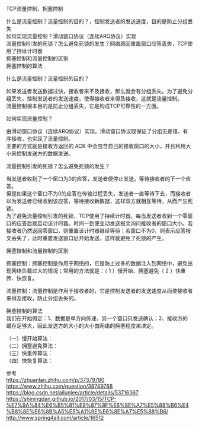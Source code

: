 TCP流量控制、拥塞控制


什么是流量控制？流量控制的目的？，控制发送者的发送速度，目的是防止分组丢失  
如何实现流量控制？滑动窗口协议（连续ARQ协议）实现  
流量控制引发的死锁？怎么避免死锁的发生？网络原因重置窗口应答丢失，TCP使用了持续计时器  
拥塞控制和流量控制的区别  
拥塞控制的算法   
  
  
  
  
什么是流量控制？流量控制的目的？  
  
如果发送者发送数据过快，接收者来不及接收，那么就会有分组丢失。为了避免分组丢失，控制发送者的发送速度，使得接收者来得及接收，这就是流量控制。  
流量控制根本目的是防止分组丢失，它是构成TCP可靠性的一方面。  
  
  
如何实现流量控制？  
  
由滑动窗口协议（连续ARQ协议）实现。滑动窗口协议既保证了分组无差错、有序接收，也实现了流量控制。  
主要的方式就是接收方返回的 ACK 中会包含自己的接收窗口的大小，并且利用大小来控制发送方的数据发送。  
  
  
流量控制引发的死锁？怎么避免死锁的发生？  
  
当发送者收到了一个窗口为0的应答，发送者便停止发送，等待接收者的下一个应答。  
但是如果这个窗口不为0的应答在传输过程丢失，发送者一直等待下去，而接收者以为发送者已经收到该应答，等待接收新数据，这样双方就相互等待，从而产生死锁。  
为了避免流量控制引发的死锁，TCP使用了持续计时器。每当发送者收到一个零窗口的应答后就启动该计时器。时间一到便主动发送报文询问接收者的窗口大小。若接收者仍然返回零窗口，则重置该计时器继续等待；若窗口不为0，则表示应答报文丢失了，此时重置发送窗口后开始发送，这样就避免了死锁的产生。  
  
  
拥塞控制和流量控制的区别  
  
拥塞控制：拥塞控制是作用于网络的，它是防止过多的数据注入到网络中，避免出现网络负载过大的情况；常用的方法就是：（ 1 ）慢开始、拥塞避免（ 2 ）快重传、快恢复。  
  
流量控制：流量控制是作用于接收者的，它是控制发送者的发送速度从而使接收者来得及接收，防止分组丢失的。  
  
  
  
拥塞控制的算法  
我们在开始假定：1、数据是单方向传递，另一个窗口只发送确认；2、接收方的缓存足够大，因此发送方的大小的大小由网络的拥塞程度来决定。  
  
（一）慢开始算法：  
（二）拥塞避免算法：  
（三）快重传算法：  
（四）快恢复算法：  
  
  
  
  
参考  
https://zhuanlan.zhihu.com/p/37379780  
https://www.zhihu.com/question/38749788  
https://blog.csdn.net/ailunlee/article/details/53716367  
https://shiningdan.github.io/2017/03/15/TCP-%E7%9A%84%E6%B5%81%E9%87%8F%E6%8E%A7%E5%88%B6%E4%B8%8E%E6%8B%A5%E5%A1%9E%E6%8E%A7%E5%88%B6/  
http://www.spring4all.com/article/16512  
  
  
